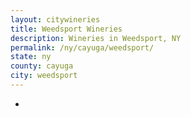 ```yaml
---
layout: citywineries
title: Weedsport Wineries
description: Wineries in Weedsport, NY
permalink: /ny/cayuga/weedsport/
state: ny
county: cayuga
city: weedsport
---
```

-
